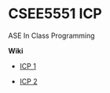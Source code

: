 # CSEE5551 ICP
ASE In Class Programming

**Wiki**

 - [ICP 1](https://github.com/cjk8zb/CSEE5551_Student_29_ICP/wiki/In-Class-Programming---Exercise-1)

 - [ICP 2](https://github.com/cjk8zb/CSEE5551_Student_29_ICP/wiki/In-Class-Programming---Exercise-2)
